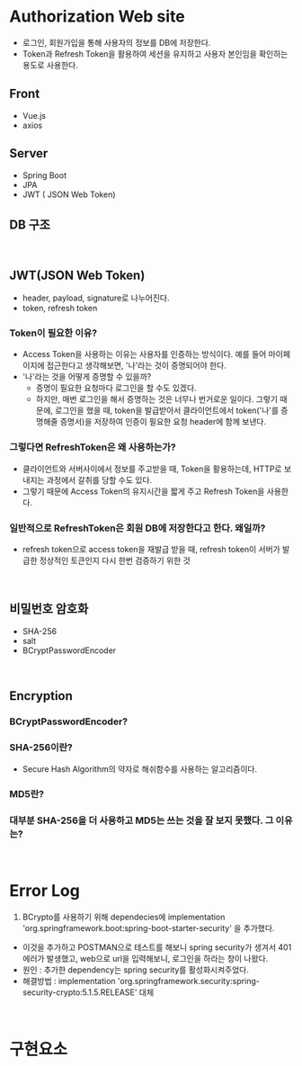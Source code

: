 # Authorization Web site
- 로그인, 회원가입을 통해 사용자의 정보를 DB에 저장한다.
- Token과 Refresh Token을 활용하여 세션을 유지하고 사용자 본인임을 확인하는 용도로 사용한다. 

## Front
- Vue.js
- axios

## Server
- Spring Boot
- JPA
- JWT ( JSON Web Token)

## DB 구조


</br>

## JWT(JSON Web Token)
- header, payload, signature로 나누어진다.
- token, refresh token

### Token이 필요한 이유?
- Access Token을 사용하는 이유는 사용자를 인증하는 방식이다. 예를 들어 마이페이지에 접근한다고 생각해보면, '나'라는 것이 증명되어야 한다. 
- '나'라는 것을 어떻게 증명할 수 있을까?
  - 증명이 필요한 요청마다 로그인을 할 수도 있겠다.
  - 하지만, 매번 로그인을 해서 증명하는 것은 너무나 번거로운 일이다. 그렇기 때문에, 로그인을 했을 때, token을 발급받아서 클라이언트에서 token('나'를 증명해줄 증명서)을 저장하여 인증이 필요한 요청 header에 함께 보낸다. 

### 그렇다면 RefreshToken은 왜 사용하는가?
- 클라이언트와 서버사이에서 정보를 주고받을 때, Token을 활용하는데, HTTP로 보내지는 과정에서 갈취를 당할 수도 있다. 
- 그렇기 때문에 Access Token의 유지시간을 짧게 주고 Refresh Token을 사용한다. 

### 일반적으로 RefreshToken은 회원 DB에 저장한다고 한다. 왜일까?
- refresh token으로 access token을 재발급 받을 때, refresh token이 서버가 발급한 정상적인 토큰인지 다시 한번 검증하기 위한 것

</br>

## 비밀번호 암호화
- SHA-256
- salt
- BCryptPasswordEncoder

</br>

## Encryption

### BCryptPasswordEncoder?

### SHA-256이란?
- Secure Hash Algorithm의 약자로 해쉬함수를 사용하는 알고리즘이다. 

### MD5란?

### 대부분 SHA-256을 더 사용하고 MD5는 쓰는 것을 잘 보지 못했다. 그 이유는?

</br>


# Error Log
1. BCrypto를 사용하기 위해 dependecies에 implementation 'org.springframework.boot:spring-boot-starter-security' 을 추가했다.
  - 이것을 추가하고 POSTMAN으로 테스트를 해보니 spring security가 생겨서 401 에러가 발생했고, web으로 url을 입력해보니, 로그인을 하라는 창이 나왔다.
  - 원인 : 추가한 dependency는 spring security를 활성화시켜주었다.
  - 해결방법 : implementation 'org.springframework.security:spring-security-crypto:5.1.5.RELEASE' 대체


</br>

# 구현요소

